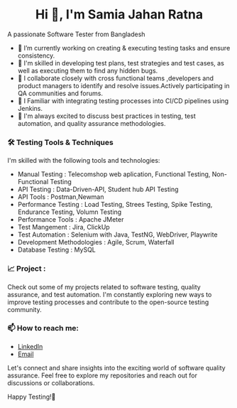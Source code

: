 <h1 align="center">Hi 👋, I'm Samia Jahan Ratna</h1>
A passionate Software Tester from Bangladesh


- 🔭 I’m currently working on creating & executing testing tasks and ensure consistency.
- 🌱 I'm skilled in developing test plans, test strategies and test cases, as well as executing them to find any hidden bugs.
- 👯 I collaborate closely with cross functional teams ,developers and product managers to identify and resolve issues.Actively participating in QA communities and forums.
- 🤔 I Familiar with integrating testing processes into CI/CD pipelines using Jenkins.
- 💬 I'm always excited to discuss best practices in testing, test automation, and quality assurance methodologies.
  
<h3>🛠️ Testing Tools & Techniques </h3>

I'm skilled with the following tools and technologies:
- Manual Testing : Telecomshop web aplication, Functional Testing, Non-Functional Testing
- API Testing : Data-Driven-API, Student hub API Testing
- API Tools : Postman,Newman
- Performance Testing : Load Testing, Strees Testing, Spike Testing, Endurance Testing, Volumn Testing
- Performance Tools : Apache JMeter
- Test Mangement : Jira, ClickUp
- Test Automation : Selenium with Java, TestNG, WebDriver, Playwrite
- Development Methodologies : Agile, Scrum, Waterfall
- Database Testing : MySQL

<h3>📈 Project :</h3>
<p>Check out some of my projects related to software testing, quality assurance, and test automation. I'm constantly exploring new ways to improve testing processes and contribute to the open-source testing 
  community.</p>
<h3>📫 How to reach me:</h3>

- <a href = "https://www.linkedin.com/in/samia-jahan-04a9b6230/">LinkedIn</a>
- <a href = "samiajahan763@gmail.com">Email</a>

Let's connect and share insights into the exciting world of software quality assurance. Feel free to explore my repositories and reach out for discussions or collaborations.


Happy Testing!🚀
